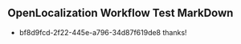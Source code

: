 ## OpenLocalization Workflow Test MarkDown
* bf8d9fcd-2f22-445e-a796-34d87f619de8 thanks!

<!--HONumber=Jul16_HO2-->


